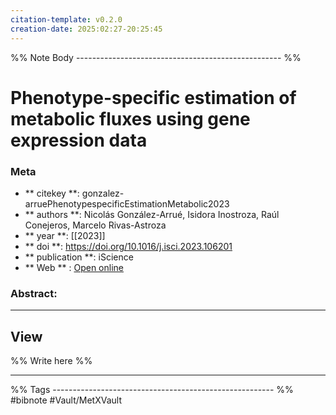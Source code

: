 ```yaml
---
citation-template: v0.2.0
creation-date: 2025:02:27-20:25:45
---
```


%% Note Body --------------------------------------------------- %%
# Phenotype-specific estimation of metabolic fluxes using gene expression data

### Meta
- ** citekey **: gonzalez-arruePhenotypespecificEstimationMetabolic2023
- ** authors **: Nicolás González-Arrué, Isidora Inostroza, Raúl Conejeros, Marcelo Rivas-Astroza
- ** year **: [[2023]]
- ** doi **: https://doi.org/10.1016/j.isci.2023.106201
- ** publication **: iScience
- ** Web ** : [Open online](https://linkinghub.elsevier.com/retrieve/pii/S258900422300278X)


### Abstract:


___

## View

%% Write here %%





___
%% Tags  ------------------------------------------------------- %%
#bibnote
#Vault/MetXVault 